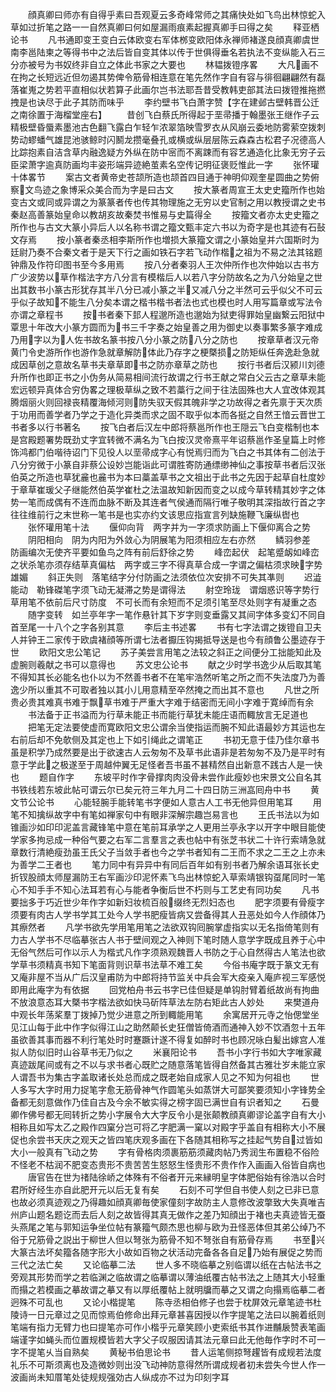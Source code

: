 <!-- { "loadSidebar": true } -->
　　顔真卿曰师亦有自得乎素曰吾观夏云多奇峰常师之其痛快处如飞鸟出林惊蛇入草如过折笔之路一一自然真卿曰何如屋漏雨痕素起握真卿手曰得之矣
　　释亚栖论书
　　凡书通即变王变白云体欧变右军体桞变欧阳体永禅师褚遂良顔真卿虞世南李邕陆柬之等得书中之法后皆自变其体以传于世俱得垂名若执法不变纵能入石三分亦被号为书奴终非自立之体此书家之大要也
　　林韫拨镫序畧
　　大凡画不在拘之长短远近但勿遏其势俾令筋骨相连意在笔先然作字自有容与徘徊翩翩然有磊落崔嵬之势若平直相似状若算子此画尔岂书法耶吾昔受教韩吏部其法曰拨镫推拖撚拽是也诀尽于此子其防而味乎
　　李约壁书飞白萧字赞【字在建邺古壁韩晋公迁之南徐置于海榴堂座右】
　　昔创飞白蔡氏所得起于垩帚播于翰墨张王继作子云精极壁昏蜃素墨池古色翻飞露白乍轻乍浓翠箔映雪罗衣从风崩云委地防雾萦空拨刺势动蟉蟠气雄昆池骇鲸时闪鬭龙攒毫叠孔或横或纵层层陈云森森古松君子况德高人比踪抱素自洁含草内融逸疑方外纵在防中宻而不离踈而有容艺通造化比象无穷子云臣梁萧字逾真防画均丰姿形端异迹絶茧素名空传记明征褒贬惟此一字
　　张怀瓘十体畧节
　　案古文者黄帝史苍颉所造也颉首四目通于神明仰观奎星圆曲之势俯察文鸟迹之象博采众美合而为字是曰古文
　　按大篆者周宣王太史史籀所作也始变古文或同或异谓之为篆篆者传也传其物理施之无穷以史官制之用以教授谓之史书秦赵高善篆始皇命以教胡亥故秦焚书惟易与史篇得全
　　按籀文者亦太史史籀之所作也与古文大篆小异后人以名称书谓之籀文甄丰定六书以为奇字是也其迹有石鼔文存焉
　　按小篆者秦丞相李斯所作也増损大篆籀文谓之小篆始皇并六国斯时为廷尉乃奏不合秦文者于是天下行之画如铁石字若飞动作楷之祖为不易之法其铭题钟鼎及作符印图书至今多用焉
　　按八分者秦羽人王次仲所作也次仲始以古书方广少波势以草作楷法字方八分言有模楷后人以若八字分防故名之为八分始皇之世出其数书小篆古形犹存其半八分已减小篆之半又减八分之半然可云乎似父不可云乎似子故知不能生八分矣本谓之楷书楷书者法也式也模也时人用写篇章或写法令亦谓之章程书
　　按书者秦下邽人程邈所造也邈始为狱吏得罪始皇幽繋云阳狱中覃思十年改大小篆方圆而为书三千字奏之始皇善之用为御史以奏事繁多篆字难成乃用字以为人佐书故名篆书按八分小篆之防八分之防也
　　按章草者汉元帝黄门令史游所作也游作急就章解防体此乃存字之梗槩损之防矩纵任奔逸赴急就成因草创之意故名草书夫章草即书之防亦章草之防也
　　按行书者后汉颍川刘德升所作也即正书之小伪务从简易相间流行故谓之行书王献之常白父云古之章草未能宏远顿异真体合穷伪畧之理极草纵之致不若藁行之间于往法固殊也大人宜改体观其腾烟丽火则回禄丧精覆海倾河则防失驭天假其魄非学之功故得之者先禀于天次质于功用而善学者乃学之于造化异类而求之固不取乎似本而各挺之自然王愔云晋世工书者多以行书著名
　　按飞白者后汉左中郎将蔡邕所作也王隠云飞白变楷制也本是宫殿题署势既劲丈字宜转微不满名为飞白按汉灵帝熹平年诏蔡邕作圣皇篇上时修饰鸿都门伯喈待诏门下见役人以垩帚成字心有悦焉归而为飞白之书其体有二创法于八分穷微于小篆自非蔡公设妙岂能诣此可谓胜寄防通缥缈神仙之事按草书者后汉张伯英之所造也草犹麄也麄书为本曰藁盖草书之文祖出于此书之先因于起草自杜度妙于章草崔瑗父子继能然伯英学崔杜之法温故知新因而变之以成今草转精其妙字之体势一笔而成偶有不连而血脉不断及其连者气侯通而隔行唯子敬明其深指故行首之字往往维前行之末世称一笔书是也实亦约文该思应指宣言列缺施鞭飞廉纵辔也
　　张怀瓘用笔十法
　　偃仰向背　两字并为一字须求防画上下偃仰离合之势
　　阴阳相向　阴为内阳为外敛心为阴展笔为阳须相应左右亦然
　　鳞羽参差　防画编次无使齐平要如鱼鸟之阵有前后舒徐之势
　　峰峦起伏　起笔蹙衂如峰峦之状杀笔亦须存结草真偏枯　两字或三字不得真草合成一字谓之偏枯须求映字势雄媚
　　斜正失则　落笔结字分付防画之法须依位次安排不可失其凖则
　　迟澁能动　勒锋磔笔字须飞动无凝滞之势是谓得法
　　射空玲珑　谓烟惑识等字势行草用笔不依前后尺寸防度　不可长而有余短而不足须引笔至尽处则字有凝重之态
　　随字变转　如兰亭年字一笔作悬针其下岁字则变垂露又其间字体多变幻不同自首至尾一十八个之字各别其意
　　李后主书述畧
　　书有七字法谓之拨镫自卫夫人并钟王二家传于欧虞褚顔等所谓七法者擫压钩揭抵导送是也今有顔鲁公墨迹存于世
　　欧阳文忠公笔记
　　苏子美尝言用笔之法较之斜正之间便分工拙能知此及虚腕则羲献之书可以意得也
　　苏文忠公论书
　　献之少时学书逸少从后取其笔不得知其长必能名也仆以为不然善书者不在笔牢浩然听笔之所之而不失法度乃为善逸少所以重其不可取者独以其小儿用意精至卒然掩之而出其不意也
　　凡世之所贵必贵其难真书难于飘草书难于严重大字难于结密而无间小字难于寛绰而有余
　　书法备于正书溢而为行草未能正书而能行草犹未能庄语而輙放言无足道也
　　把笔无定法要使虚而寛欧阳文忠公谓余当使指运而腕不知此语最妙方其运也左右前后却不免欹侧及其定也上下如引绳此之谓笔正
　　书初无意于佳乃佳尔章书虽是积学乃成然要是出于欲速古人云匆匆不及草书此语非是若匆匆不及乃是平时有意于学此之极遂至于周越仲翼无足怪者吾书虽不甚精然自出新意不践古人是一快也
　　题自作字
　　东坡平时作字骨撑肉肉没骨未尝作此瘦妙也宋景文公自名其书铁线若东坡此帖可谓云尔已矣元符三年九月二十四日防三洲嵓囘舟中书
　　黄文节公论书
　　心能轻腕手能转笔书字便如人意古人工书无他异但用笔耳
　　用笔不知擒纵故字中有笔如禅家句中有眼非深解宗趣岂易言也
　　王氏书法以为如锥画沙如印印泥盖言藏锋笔中意在笔前耳承学之人更用兰亭永字以开字中眼目能使学家多拘忌成一种俗气要之右军二言羣言之表也帖中有张芝书状二十许行索靖急就章数行清絶瘦劲虽王氏父子当敛手者也今之学书者知有二王而不求之二王之上亦未为善学二王者也
　　笔力同中有异异中有同后百年如有别书者乃解余语耳张长史折钗股顔太师屋漏防王右军画沙印泥怀素飞鸟出林惊蛇入草索靖银钩虿尾同时一笔心不知手手不知心法耳若有心与能者争衡后世不朽则与工艺史有同功矣
　　凡书要拙多于巧近世少年作字如新妇妆梳百般缀终无烈妇态也
　　肥字须要有骨瘦字须要有肉古人学书学其工处今人学书肥瘦皆病又尝备得其人丑恶处如今人作顔体乃其瘵然者
　　凡学书欲先学用笔用笔之法欲双钩囘腕掌虚指实以无名指倚笔则有力古人学书不尽临摹张古人书于壁间观之入神则下笔时随人意学字既成且养于心中无俗气然后可作以示人为楷式凡作字须熟观魏晋人书防之于心自然得古人笔法也欲学草书须精真书知下笔面背则识草书法草不难工矣
　　今俗书庵字既于篆文无有又庵非屋不当从广后汉皇甫防为中郎将持节监关中兵会军大疫亲入庵庐视三军感悦即用此庵字为有依据
　　回党柏舟书云书字已佳但疑是单钩肘臂着纸故尚有拘曲不放浪意态耳大槩书字楷法欲如快马斫阵草法左防右矩此古人妙处
　　来樊道舟中观长年荡桨羣丁拨掉乃觉少进意之所到輙能用笔
　　余寓居开元寺之怡偲堂坐见江山每于此中作字似得江山之助然颠长史狂僧皆倚酒而通神入妙不饮酒忽十五年虽欲善其事而器不利行笔处时时蹇蹶计遂不得复如醉时书也顾况咏白髪出嫁宫人准拟人防似旧时山谷草书无乃似之
　　米襄阳论书
　　吾书小字行书如大字唯家藏真迹跋尾间或有之不以与求书者心既贮之随意落笔皆得自然备其古雅壮岁未能立家人谓吾书为集古字盖取诸长处总而成之既老始自成家人见之不知为何祖也
　　世人多写大字时用力捉笔字愈无筋骨神气作圆笔头如蒸饼大可鄙笑要须知小字锋势全备都无刻意做作乃佳自古及今余不敏实得之榜字固已满世自有识者知之
　　石曼卿作佛号都无囘转折之势小字展令大大字反令小是张颠教顔真卿谬论盖字自有大小相称且如写太乙之殿作四窠分岂可将乙字肥满一窠以对殿字乎盖自有相称大小不展促也余尝书天庆之观天之皆四笔庆观多画在下各随其相称写之挂起气势自过皆如大小一般真有飞动之势
　　字有骨格肉须裹筋筋须藏肉帖乃秀润生布置稳不俗险不怪老不枯润不肥变态贵形不贵苦苦生怒怒生怪贵形不贵作作入画画入俗皆自病也
　　唐官告在世为禇陆徐峤之体殊有不俗者开元来縁明皇字体肥俗始有徐浩以合时君所好经生亦自此肥开元以后无复有矣
　　石刻不可学但自书使人刻之已非已意也故必须真迹观之乃得趣如顔真卿毎使家僮刻字故防主人意修改波撆致大失真唯吉州庐山题名题讫而去后人刻之故皆得其真无做作之差乃知顔出于褚也夫真迹皆无蚕头燕尾之笔与郭知运争坐位帖有篆籀气颇杰思也柳与欧为丑怪恶体但其弟公绰乃不俗于兄筋骨之説出于柳世人但以弩张为筋骨不知不弩张自有筋骨存焉
　　书至兴大篆古法坏矣籀各随字形大小故如百物之状活动完备各各自足乃始有展促之势而三代之法亡矣
　　又论临摹二法
　　世人多不晓临摹之别临谓以纸在古帖法书之旁观其形势而学之若临渊之临故谓之临摹谓以薄油纸覆古帖书法之上随其大小轻重而搨之若模画之摹故谓之摹又有以厚纸覆帖上就明牖而摹之又谓之向搨焉临摹二者迥殊不可乱也
　　又论小楷提笔
　　陈寺丞相伯修子也尝于枕屏效元章笔迹书杜陵诗一日元章过之见而惊焉伯修命出拜元章甚喜因授以作字提笔之法曰以腕着纸则笔端有指力无臂力也曰提笔亦可作小楷乎元章笑顾小吏索纸书其作进黼扆赞表笔画端谨字如蝇头而位置规模皆若大字父子叹服因请其法元章曰此无他毎作字时不可一字不提笔乆当自熟矣
　　黄秘书伯思论书
　　昔人运笔侧掠弩趯皆有成规若法度礼乐不可斯须离也及造微妙则出没飞动神防意得然所谓成规者初未尝失今世人作一波画尚未知厝笔处徒规规强効古人纵成亦不过为印刻字耳
